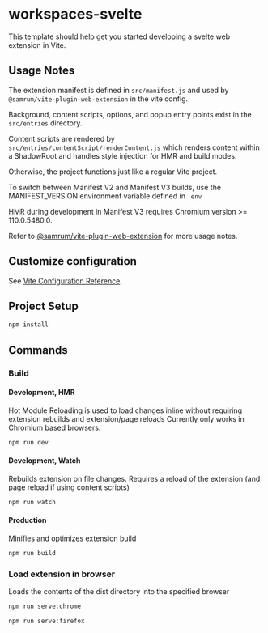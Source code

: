 # workspaces-svelte

This template should help get you started developing a svelte web extension in Vite.

## Usage Notes

The extension manifest is defined in `src/manifest.js` and used by `@samrum/vite-plugin-web-extension` in the vite config.

Background, content scripts, options, and popup entry points exist in the `src/entries` directory.

Content scripts are rendered by `src/entries/contentScript/renderContent.js` which renders content within a ShadowRoot
and handles style injection for HMR and build modes.

Otherwise, the project functions just like a regular Vite project.

To switch between Manifest V2 and Manifest V3 builds, use the MANIFEST_VERSION environment variable defined in `.env`

HMR during development in Manifest V3 requires Chromium version >= 110.0.5480.0.

Refer to [@samrum/vite-plugin-web-extension](https://github.com/samrum/vite-plugin-web-extension) for more usage notes.

## Customize configuration

See [Vite Configuration Reference](https://vitejs.dev/config/).

## Project Setup

```sh
npm install
```

## Commands

### Build

#### Development, HMR

Hot Module Reloading is used to load changes inline without requiring extension rebuilds and extension/page reloads
Currently only works in Chromium based browsers.

```sh
npm run dev
```

#### Development, Watch

Rebuilds extension on file changes. Requires a reload of the extension (and page reload if using content scripts)

```sh
npm run watch
```

#### Production

Minifies and optimizes extension build

```sh
npm run build
```

### Load extension in browser

Loads the contents of the dist directory into the specified browser

```sh
npm run serve:chrome
```

```sh
npm run serve:firefox
```
